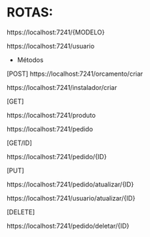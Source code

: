 # ROTAS:

https://localhost:7241/{MODELO}

https://localhost:7241/usuario

- Métodos

[POST]
https://localhost:7241/orcamento/criar

https://localhost:7241/instalador/criar

[GET]

https://localhost:7241/produto

https://localhost:7241/pedido

[GET/ID]

https://localhost:7241/pedido/{ID}

[PUT]

https://localhost:7241/pedido/atualizar/{ID}

https://localhost:7241/usuario/atualizar/{ID}

[DELETE]

https://localhost:7241/pedido/deletar/{ID}
